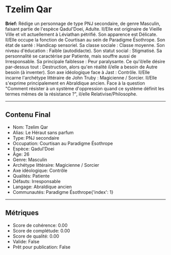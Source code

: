 # Tzelim Qar

**Brief:** Rédige un personnage de type PNJ secondaire, de genre Masculin, faisant partie de l'espèce Qadul'Doei, Adulte. Il/Elle est originaire de Vieille Ville et vit actuellement à Léviathan pétrifié. Son apparence est Délicate. Il/Elle occupe la fonction de Courtisan au sein de Paradigme Ésothrope. Son état de santé : Handicap sensoriel. Sa classe sociale : Classe moyenne. Son niveau d'éducation : Faible (autodidacte). Son statut social : Stigmatisé. Sa personnalité se caractérise par Patiente, mais souffre aussi de Irresponsable. Sa principale faiblesse : Peur paralysante. Ce qu'il/elle désire par-dessus tout : Destruction, alors qu'en réalité il/elle a besoin de Autre besoin (à inventer). Son axe idéologique face à Jast : Contrôle. Il/Elle incarne l'archétype littéraire de John Truby : Magicienne / Sorcier. Il/Elle s'exprime principalement en Abraldique ancien. Face à la question "Comment résister à un système d'oppression quand ce système définit les termes mêmes de la résistance ?", il/elle Relativise/Philosophe.

---

## Contenu Final

- Nom: Tzelim Qar
- Alias: Le Héraut sans parfum
- Type: PNJ secondaire
- Occupation: Courtisan au Paradigme Ésothrope
- Espèce: Qadul'Doei
- Âge: 26
- Genre: Masculin
- Archétype littéraire: Magicienne / Sorcier
- Axe idéologique: Contrôle
- Qualités: Patiente
- Défauts: Irresponsable
- Langage: Abraldique ancien
- Communautés: Paradigme Ésothrope{'index': 1}

---

## Métriques

- Score de cohérence: 0.00
- Score de complétude: 0.00
- Score de qualité: 0.00
- Valide: False
- Prêt pour publication: False
